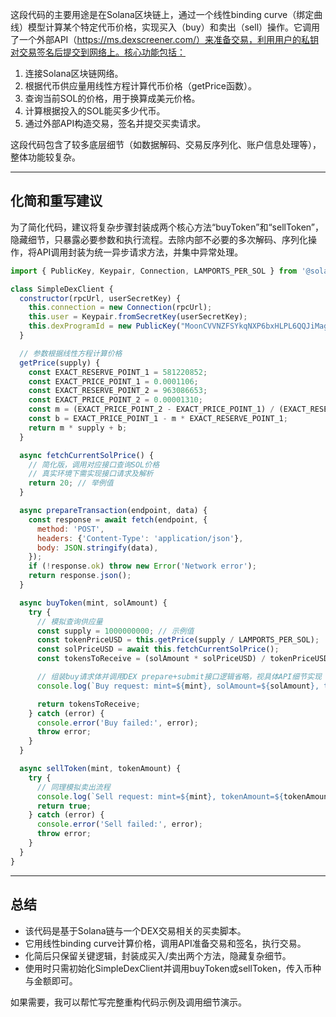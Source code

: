 这段代码的主要用途是在Solana区块链上，通过一个线性binding curve（绑定曲线）模型计算某个特定代币价格，实现买入（buy）和卖出（sell）操作。它调用了一个外部API（https://ms.dexscreener.com/）来准备交易，利用用户的私钥对交易签名后提交到网络上。核心功能包括：

1. 连接Solana区块链网络。
2. 根据代币供应量用线性方程计算代币价格（getPrice函数）。
3. 查询当前SOL的价格，用于换算成美元价格。
4. 计算根据投入的SOL能买多少代币。
5. 通过外部API构造交易，签名并提交买卖请求。

这段代码包含了较多底层细节（如数据解码、交易反序列化、账户信息处理等），整体功能较复杂。

***

## 化简和重写建议

为了简化代码，建议将复杂步骤封装成两个核心方法“buyToken”和“sellToken”，隐藏细节，只暴露必要参数和执行流程。去除内部不必要的多次解码、序列化操作，将API调用封装为统一异步请求方法，并集中异常处理。


```javascript
import { PublicKey, Keypair, Connection, LAMPORTS_PER_SOL } from '@solana/web3.js';

class SimpleDexClient {
  constructor(rpcUrl, userSecretKey) {
    this.connection = new Connection(rpcUrl);
    this.user = Keypair.fromSecretKey(userSecretKey);
    this.dexProgramId = new PublicKey("MoonCVVNZFSYkqNXP6bxHLPL6QQJiMagDL3qcqUQTrG");
  }

  // 参数根据线性方程计算价格
  getPrice(supply) {
    const EXACT_RESERVE_POINT_1 = 581220852;
    const EXACT_PRICE_POINT_1 = 0.0001106;
    const EXACT_RESERVE_POINT_2 = 963086653;
    const EXACT_PRICE_POINT_2 = 0.00001310;
    const m = (EXACT_PRICE_POINT_2 - EXACT_PRICE_POINT_1) / (EXACT_RESERVE_POINT_2 - EXACT_RESERVE_POINT_1);
    const b = EXACT_PRICE_POINT_1 - m * EXACT_RESERVE_POINT_1;
    return m * supply + b;
  }

  async fetchCurrentSolPrice() {
    // 简化版，调用对应接口查询SOL价格
    // 真实环境下需实现接口请求及解析
    return 20; // 举例值
  }

  async prepareTransaction(endpoint, data) {
    const response = await fetch(endpoint, {
      method: 'POST',
      headers: {'Content-Type': 'application/json'},
      body: JSON.stringify(data),
    });
    if (!response.ok) throw new Error('Network error');
    return response.json();
  }

  async buyToken(mint, solAmount) {
    try {
      // 模拟查询供应量
      const supply = 1000000000; // 示例值
      const tokenPriceUSD = this.getPrice(supply / LAMPORTS_PER_SOL);
      const solPriceUSD = await this.fetchCurrentSolPrice();
      const tokensToReceive = (solAmount * solPriceUSD) / tokenPriceUSD * LAMPORTS_PER_SOL;

      // 组装buy请求体并调用DEX prepare+submit接口逻辑省略，视具体API细节实现
      console.log(`Buy request: mint=${mint}, solAmount=${solAmount}, tokens=${tokensToReceive}`);

      return tokensToReceive;
    } catch (error) {
      console.error('Buy failed:', error);
      throw error;
    }
  }

  async sellToken(mint, tokenAmount) {
    try {
      // 同理模拟卖出流程
      console.log(`Sell request: mint=${mint}, tokenAmount=${tokenAmount}`);
      return true;
    } catch (error) {
      console.error('Sell failed:', error);
      throw error;
    }
  }
}
```

***

## 总结

- 该代码是基于Solana链与一个DEX交易相关的买卖脚本。
- 它用线性binding curve计算价格，调用API准备交易和签名，执行交易。
- 化简后只保留关键逻辑，封装成买入/卖出两个方法，隐藏复杂细节。
- 使用时只需初始化SimpleDexClient并调用buyToken或sellToken，传入币种与金额即可。

如果需要，我可以帮忙写完整重构代码示例及调用细节演示。